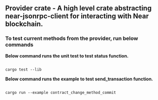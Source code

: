 
## Provider crate - A high level crate abstracting near-jsonrpc-client for interacting with Near blockchain.

  

### To test current methods from the provider, run below commands

**Below command runs the unit test to test status function.**

```

cargo test --lib

```

  

**Below command runs the example to test send_transaction function.**

```

cargo run --example contract_change_method_commit

```